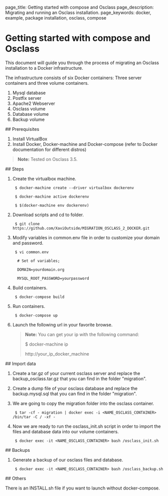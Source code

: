 page_title: Getting started with compose and Osclass
page_description: Migrating and running an Osclass installation.
page_keywords: docker, example, package installation, osclass, compose

# Getting started with compose and Osclass

This document will guide you through the process of migrating an Osclass installation to a Docker infrastructure.

The infrastructure consists of six Docker containers: Three server containers and three volume containers.

  1. Mysql database
  2. Postfix server
  3. Apache2 Webserver
  4. Osclass volume
  5. Database volume
  6. Backup volume

## Prerequisites

1. Install VirtualBox
2. Install Docker, Docker-machine and Docker-compose (refer to Docker documentation for different distros)

> **Note:**
> Tested on Osclass 3.5.

## Steps

1. Create the virtualbox machine.

        $ docker-machine create --driver virtualbox dockerenv 

        $ docker-machine active dockerenv

        $ $(docker-machine env dockerenv)

2. Download scripts and cd to folder.

        $ git clone https://github.com/XaviOutside/MIGRATION_OSCLASS_2_DOCKER.git

3. Modify variables in common.env file in order to customize your domain and password.

        $ vi common.env 

         # Set of variables;

         DOMAIN=yourdomain.org

         MYSQL_ROOT_PASSWORD=yourpassword

4. Build containers.

        $ docker-compose build

5. Run containers.

        $ docker-compose up

6. Launch the following url in your favorite browse.

     > **Note:**
     > You can get your ip with the following command:
     > 
     >   $ docker-machine ip
     > 
     > http://your_ip_docker_machine

## Import data

1. Create a tar.gz of your current osclass server and replace the backup_osclass.tar.gz that you can find in the folder "migration".
     
2. Create a dump file of your osclass database and replace the backup.mysql.sql that you can find in the folder "migration".
     
3. We are going to copy the migration folder into the osclass container.

        $ tar -cf - migration | docker exec -i <NAME_OSCLASS_CONTAINER>  /bin/tar -C / -xf -

4. Now we are ready to run the osclass_init.sh script in order to import the files and database data into our volume containers.

        $ docker exec -it <NAME_OSCLASS_CONTAINER> bash /osclass_init.sh

## Backups

1. Generate a backup of our osclass files and database.

        $ docker exec -it <NAME_OSCLASS_CONTAINER> bash /osclass_backup.sh

## Others

There is an INSTALL.sh file if you want to launch without docker-compose.

